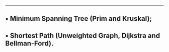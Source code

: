 ---------------------------------------------------------------------
• Minimum Spanning Tree (Prim and Kruskal);
---------------------------------------------------------------------------
• Shortest Path (Unweighted Graph, Dijkstra and Bellman-Ford).
---------------------------------------------------------------------------
